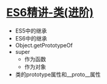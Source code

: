 # [ES6精讲-类(进阶)](../src/example/es6-class2.js)
- ES5中的继承
- ES6中的继承
- Object.getPrototypeOf
- super
    - 作为函数
    - 作为对象
- 类的prototype属性和__proto__属性
